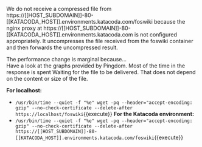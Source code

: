
We do not receive a compressed file from https://[[HOST\_SUBDOMAIN]]-80-[[KATACODA\_HOST]].environments.katacoda.com/foswiki because the nginx proxy at https://[[HOST\_SUBDOMAIN]]-80-[[KATACODA\_HOST]].environments.katacoda.com is not configured appropriately. It uncompresses the file received from the foswiki container and then forwards the uncompressed result.

The performance change is marginal because...<br />
 Have a look at the graphs provided by Pingdom. Most of the time in the response is spent Waiting for the file to be delivered. That does not depend on the content or size of the file.

**For localhost:**
* `/usr/bin/time --quiet -f "%e" wget -pq --header="accept-encoding: gzip" --no-check-certificate --delete-after https://localhost/foswiki`{{execute}}
**For the Katacoda environment:**
* `/usr/bin/time --quiet -f "%e" wget -pq --header="accept-encoding: gzip" --no-check-certificate --delete-after https://[[HOST_SUBDOMAIN]]-80-[[KATACODA_HOST]].environments.katacoda.com/foswiki`{{execute}}